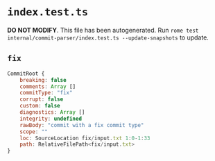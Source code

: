 # `index.test.ts`

**DO NOT MODIFY**. This file has been autogenerated. Run `rome test internal/commit-parser/index.test.ts --update-snapshots` to update.

## `fix`

```javascript
CommitRoot {
	breaking: false
	comments: Array []
	commitType: "fix"
	corrupt: false
	custom: false
	diagnostics: Array []
	integrity: undefined
	rawBody: "commit with a fix commit type"
	scope: ""
	loc: SourceLocation fix/input.txt 1:0-1:33
	path: RelativeFilePath<fix/input.txt>
}
```
